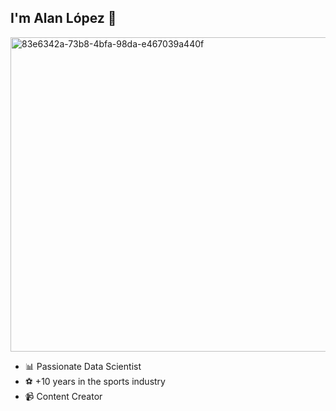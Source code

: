 ## I'm Alan López 👋

<img width="1536" height="503" alt="83e6342a-73b8-4bfa-98da-e467039a440f" src="https://github.com/user-attachments/assets/9e0d50a9-36bd-4913-a6c5-dbcf7e38d8c0" />



- 📊 Passionate Data Scientist
- ⚽ +10 years in the sports industry 
- 📹 Content Creator

